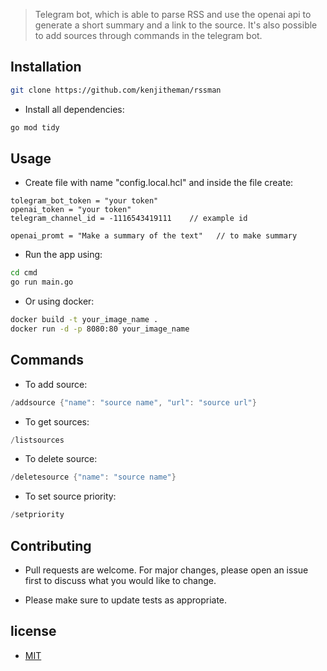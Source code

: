 > Telegram bot, which is able to parse RSS and use the openai api to generate a short summary and a link to the source. It's also possible to add sources through commands in the telegram bot.

## Installation

```sh
git clone https://github.com/kenjitheman/rssman
```

- Install all dependencies:

```sh
go mod tidy
```

## Usage

- Create file with name "config.local.hcl" and inside the file create:

```hcl
tolegram_bot_token = "your token"
openai_token = "your token"
telegram_channel_id = -1116543419111    // example id

openai_promt = "Make a summary of the text"   // to make summary
```

- Run the app using:

```sh
cd cmd
go run main.go
```

- Or using docker:

```sh
docker build -t your_image_name .
docker run -d -p 8080:80 your_image_name
```

## Commands

- To add source:

```go
/addsource {"name": "source name", "url": "source url"}
```

- To get sources:

```go
/listsources
```

- To delete source:

```go
/deletesource {"name": "source name"}
```

- To set source priority:

```go
/setpriority 
```

## Contributing

- Pull requests are welcome. For major changes, please open an issue first
to discuss what you would like to change.

- Please make sure to update tests as appropriate.

## license

- [MIT](https://choosealicense.com/licenses/mit/)
